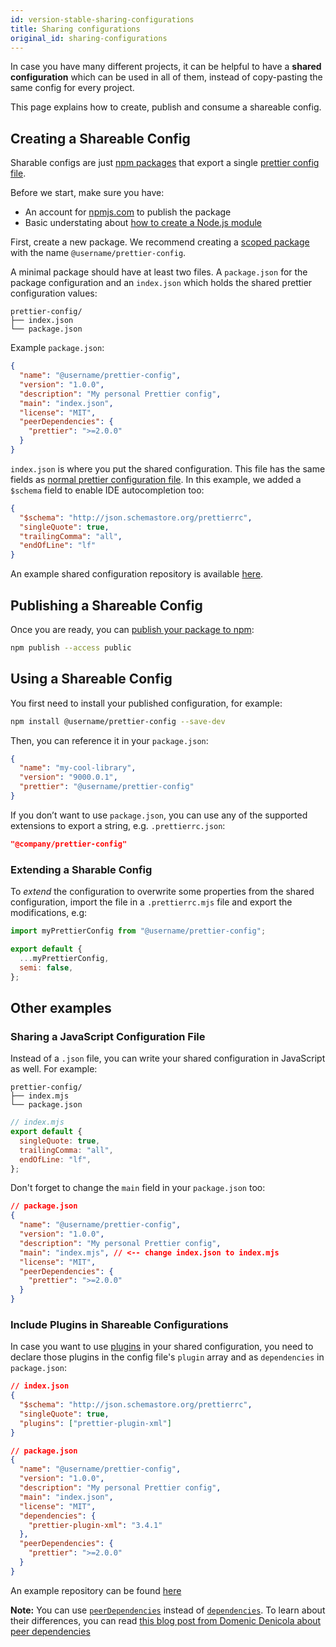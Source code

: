 ```yaml
---
id: version-stable-sharing-configurations
title: Sharing configurations
original_id: sharing-configurations
---
```


In case you have many different projects, it can be helpful to have a **shared configuration** which can be used in all of them, instead of copy-pasting the same config for every project.

This page explains how to create, publish and consume a shareable config.

## Creating a Shareable Config

Sharable configs are just [npm packages](https://docs.npmjs.com/about-packages-and-modules#about-packages) that export a single [prettier config file](./configuration.md).

Before we start, make sure you have:

- An account for [npmjs.com](https://www.npmjs.com/) to publish the package
- Basic understating about [how to create a Node.js module](https://docs.npmjs.com/creating-node-js-modules)

First, create a new package. We recommend creating a [scoped package](https://docs.npmjs.com/cli/v10/using-npm/scope) with the name `@username/prettier-config`.

A minimal package should have at least two files. A `package.json` for the package configuration and an `index.json` which holds the shared prettier configuration values:

```text
prettier-config/
├── index.json
└── package.json
```

Example `package.json`:

```json
{
  "name": "@username/prettier-config",
  "version": "1.0.0",
  "description": "My personal Prettier config",
  "main": "index.json",
  "license": "MIT",
  "peerDependencies": {
    "prettier": ">=2.0.0"
  }
}
```

`index.json` is where you put the shared configuration. This file has the same fields as [normal prettier configuration file](./configuration.md). In this example, we added a `$schema` field to enable IDE autocompletion too:

```json
{
  "$schema": "http://json.schemastore.org/prettierrc",
  "singleQuote": true,
  "trailingComma": "all",
  "endOfLine": "lf"
}
```

An example shared configuration repository is available [here](https://github.com/azz/prettier-config).

## Publishing a Shareable Config

Once you are ready, you can [publish your package to npm](https://docs.npmjs.com/creating-and-publishing-scoped-public-packages#publishing-scoped-public-packages):

```sh
npm publish --access public
```

## Using a Shareable Config

You first need to install your published configuration, for example:

```sh
npm install @username/prettier-config --save-dev
```

Then, you can reference it in your `package.json`:

```json
{
  "name": "my-cool-library",
  "version": "9000.0.1",
  "prettier": "@username/prettier-config"
}
```

If you don’t want to use `package.json`, you can use any of the supported extensions to export a string, e.g. `.prettierrc.json`:

```json
"@company/prettier-config"
```

### Extending a Sharable Config

To _extend_ the configuration to overwrite some properties from the shared configuration, import the file in a `.prettierrc.mjs` file and export the modifications, e.g:

```js
import myPrettierConfig from "@username/prettier-config";

export default {
  ...myPrettierConfig,
  semi: false,
};
```

## Other examples

### Sharing a JavaScript Configuration File

Instead of a `.json` file, you can write your shared configuration in JavaScript as well. For example:

```text
prettier-config/
├── index.mjs
└── package.json
```

```mjs
// index.mjs
export default {
  singleQuote: true,
  trailingComma: "all",
  endOfLine: "lf",
};
```

Don't forget to change the `main` field in your `package.json` too:

```json
// package.json
{
  "name": "@username/prettier-config",
  "version": "1.0.0",
  "description": "My personal Prettier config",
  "main": "index.mjs", // <-- change index.json to index.mjs
  "license": "MIT",
  "peerDependencies": {
    "prettier": ">=2.0.0"
  }
}
```

### Include Plugins in Shareable Configurations

In case you want to use [plugins](./plugins.md) in your shared configuration, you need to declare those plugins in the config file's `plugin` array and as `dependencies` in `package.json`:

```json
// index.json
{
  "$schema": "http://json.schemastore.org/prettierrc",
  "singleQuote": true,
  "plugins": ["prettier-plugin-xml"]
}
```

```json
// package.json
{
  "name": "@username/prettier-config",
  "version": "1.0.0",
  "description": "My personal Prettier config",
  "main": "index.json",
  "license": "MIT",
  "dependencies": {
    "prettier-plugin-xml": "3.4.1"
  },
  "peerDependencies": {
    "prettier": ">=2.0.0"
  }
}
```

An example repository can be found [here](https://github.com/kachkaev/routine-npm-packages/tree/bc3e658f88c0b41beb118c7a1b9b91ec647f8478/packages/prettier-config)

**Note:** You can use [`peerDependencies`](https://docs.npmjs.com/cli/v10/configuring-npm/package-json#peerdependencies) instead of [`dependencies`](https://docs.npmjs.com/cli/v10/configuring-npm/package-json#dependencies). To learn about their differences, you can read [this blog post from Domenic Denicola about peer dependencies](https://nodejs.org/en/blog/npm/peer-dependencies)
